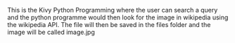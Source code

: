 This is the Kivy Python Programming where the user can search a query and the python programme would
then look for the image in wikipedia using the wikipedia API.
The file will then be saved in the files folder and the image will be called image.jpg
